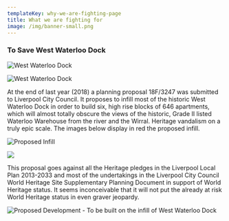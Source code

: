 ```yaml
---
templateKey: why-we-are-fighting-page
title: What we are fighting for
image: /img/banner-small.png
---
```

### To Save West Waterloo Dock

![West Waterloo Dock](/img/64996361_10214495661289243_6983668629191524352_n.jpg "West Waterloo Dock - Now")

![](/img/cruise-ww-dock.jpg "West Waterloo Dock")

At the end of last year (2018) a planning proposal 18F/3247 was submitted to Liverpool City Council. It proposes to infill most of the historic West Waterloo Dock in order to build six, high rise blocks of 646 apartments, which will almost totally obscure the views of the historic, Grade II listed Waterloo Warehouse from the river and the Wirral. Heritage vandalism on a truly epic scale. The images below display in red the proposed infill.

![](/img/2019-07-01-4-.png "Proposed Infill")

![](/img/2019-07-01-2-.png)

This proposal goes against all the Heritage pledges in the Liverpool Local Plan 2013-2033 and most of the undertakings in the Liverpool City Council World Heritage Site Supplementary Planning Document in support of World Heritage status.  It seems inconceivable that it will not put the already at risk World Heritage status in even graver jeopardy.

![Proposed Development - To be built on the infill of West Waterloo Dock](/img/2019-07-01-5-.png "Proposed Development - To be built on the infill of West Waterloo Dock")
